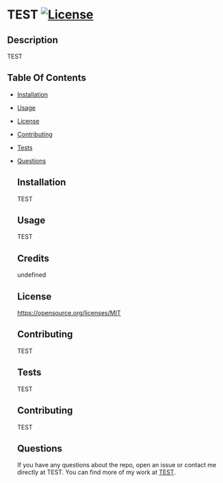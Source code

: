  # TEST [![License](https://img.shields.io/badge/license-MIT-blue.svg)](https://opensource.org/licenses/MIT)
  
  ## Description
  TEST
  
  ## Table Of Contents
- [Installation](#installation)
- [Usage](#usage)
- [License](#license)
- [Contributing](contributing)
- [Tests](#tests)
- [Questions](#questions)

  ## Installation
  TEST
  
  ## Usage
  TEST
  
  ## Credits
  undefined
  
  ## License
  https://opensource.org/licenses/MIT
  
  ## Contributing
  TEST
  
  ## Tests
  TEST
  
  ## Contributing
  TEST
  
  ## Questions

  If you have any questions about the repo, open an issue or contact me directly at TEST. You can find more of my work at [TEST](https://github.com/TEST/).
  
